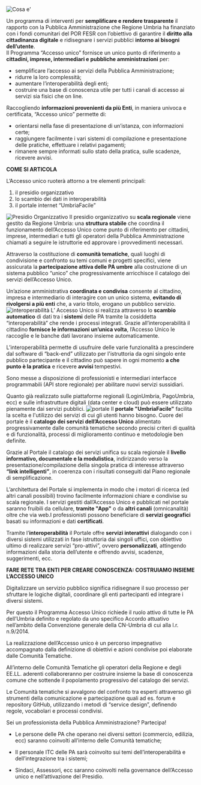

![Cosa e'](../../../../../accesso-unico/images/2018/11/cosae.png)

Un programma di interventi per **semplificare e rendere trasparente** il rapporto con la Pubblica Amministrazione che Regione Umbria ha finanziato con i fondi comunitari del POR FESR con l’obiettivo di garantire il **diritto alla cittadinanza digitale** e ridisegnare i servizi pubblici **intorno ai bisogni dell’utente**.
<br>Il Programma “Accesso unico” fornisce un unico punto di riferimento a **cittadini, imprese, intermediari e pubbliche amministrazioni** per:
- semplificare l’accesso ai servizi della Pubblica Amministrazione;
- ridurre la loro complessità;
- aumentare l’interoperabilità degli enti;
- costruire una base di conoscenza utile per tutti i canali di accesso ai servizi sia fisici che on line.

Raccogliendo **informazioni provenienti da più Enti**, in maniera univoca e certificata, “Accesso unico” permette di:
- orientarsi nella fase di presentazione di un’istanza, con informazioni certe;
- raggiungere facilmente i vari sistemi di compilazione e presentazione delle pratiche, effettuare i relativi pagamenti;
- rimanere sempre informati sullo stato della pratica, sulle scadenze, ricevere avvisi.

**COME SI ARTICOLA**

L’Accesso unico ruoterà attorno a tre elementi principali:

1. il presidio organizzativo
2. lo scambio dei dati in interoperabilità
3. il portale internet “UmbriaFacile”

![Presidio Organizzativo](../../../../accesso-unico/images/2018/11/presidioorganizzativo.png)
Il presidio organizzativo su **scala regionale** viene gestito da Regione Umbria: una **struttura stabile** che coordina il funzionamento dell’Accesso Unico come punto di riferimento per cittadini, imprese, intermediari e tutti gli operatori della Pubblica Amministrazione chiamati a seguire le istruttorie ed approvare i provvedimenti necessari.

Attraverso la costituzione di **comunità tematiche**, quali luoghi di condivisione e confronto su temi comuni e progetti specifici, viene assicurata la **partecipazione attiva delle PA umbre** alla costruzione di un sistema pubblico “unico” che progressivamente arricchisce il catalogo dei servizi dell’Accesso Unico.

Un’azione amministrativa **coordinata e condivisa** consente al cittadino, impresa e intermediario di interagire con un unico sistema, **evitando di rivolgersi a più enti** che, a vario titolo, erogano un pubblico servizio.
![interoperabilità](../../../../accesso-unico/images/2018/11/interoperabilita.png)
L’ Accesso Unico si realizza attraverso lo **scambio automatico** di dati tra i **sistemi** delle PA tramite la cosiddetta “interoperabilità” che rende i processi integrati.
Grazie all’interoperabilità il cittadino **fornisce le informazioni un’unica volta**, l’Accesso Unico le raccoglie e le banche dati lavorano insieme automaticamente.

L’interoperabilità permette di usufruire delle varie funzionalità a prescindere dal software di “back-end” utilizzato per l'istruttoria da ogni singolo ente pubblico partecipante e il cittadino può sapere in ogni momento **a che punto è la pratica** e ricevere **avvisi** tempestivi.

Sono messe a disposizione di professionisti e intermediari interfacce programmabili (API store regionale) per abilitare nuovi servizi sussidiari.

Quanto già realizzato sulle piattaforme regionali (LoginUmbria, PagoUmbria, ecc) e sulle infrastrutture digitali (data center e cloud) può essere utilizzato pienamente dai servizi pubblici.
![portale](../../../../accesso-unico/images/2018/11/portale.png)
Il **portale "UmbriaFacile"** facilita la scelta e l'utilizzo dei servizi di cui gli utenti hanno bisogno.
Cuore del portale è il **catalogo dei servizi dell’Accesso Unico** alimentato progressivamente dalle comunità tematiche secondo precisi criteri di qualità e di funzionalità, processi di miglioramento continuo e metodologie ben definite.

Grazie al Portale il catalogo dei servizi unifica su scala regionale il **livello informativo, documentale e la modulistica**, indirizzando verso la presentazione/compilazione della singola pratica di interesse attraverso **“link intelligenti”**, in coerenza con i risultati conseguiti dal Piano regionale di semplificazione.

L’architettura del Portale si implementa in modo che i motori di ricerca (ed altri canali possibili) trovino facilmente informazioni chiare e condivise su scala regionale.
I servizi gestiti dall’Accesso Unico e pubblicati nel portale saranno fruibili da cellulare,  **tramite "App"** o da **altri canali** (omnicanalità) oltre che via web.I professionisti possono beneficiare di **servizi geografici** basati su informazioni e dati **certificati**.

Tramite l’**interoperabilità** il Portale offre **servizi interattivi** dialogando con i diversi sistemi utilizzati in fase istruttoria dai singoli uffici, con obiettivo ultimo di realizzare servizi “pro-attivi”, ovvero **personalizzati**, attingendo informazioni dalla storia dell’utente e offrendo avvisi, scadenze, suggerimenti, ecc.




**FARE RETE TRA ENTI PER CREARE CONOSCENZA:
COSTRUIAMO INSIEME L’ACCESSO UNICO**


Digitalizzare un servizio pubblico significa ridisegnare il suo processo per sfruttare le logiche digitali, coordinare gli enti partecipanti ed integrare i diversi sistemi.


Per questo il Programma Accesso Unico richiede il ruolo attivo di tutte le PA dell’Umbria definito e regolato da uno specifico Accordo attuativo nell’ambito della Convenzione generale della CN-Umbria di cui alla l.r. n.9/2014.


La realizzazione dell’Accesso unico è un percorso impegnativo accompagnato dalla  definizione di obiettivi e azioni condivise poi elaborate dalle Comunità Tematiche.


All’interno delle Comunità Tematiche gli operatori della Regione e degli EE.LL. aderenti collaboreranno per costruire insieme la base di conoscenza comune che sottende il popolamento progressivo del catalogo dei servizi.


Le Comunità tematiche si avvalgono del confronto tra esperti attraverso gli strumenti della comunicazione e partecipazione quali ad es. forum e repository GitHub, utilizzando i metodi di “service design”, definendo regole, vocabolari e processi condivisi.



Sei un professionista della Pubblica Amministrazione?  Partecipa!

- Le persone delle PA  che operano nei diversi settori (commercio, edilizia, ecc) saranno coinvolti all’interno delle Comunità tematiche;

- Il personale ITC delle PA  sarà coinvolto sui temi dell’interoperabilità e dell’integrazione tra i sistemi;

- Sindaci, Assessori, ecc saranno coinvolti nella governance dell’Accesso unico e nell’attivazione del Presidio.

